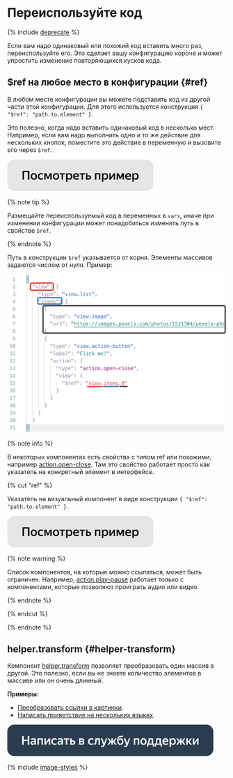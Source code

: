 # Переиспользуйте код

{% include [deprecate](../../_includes/deprecate.md) %}

Если вам надо одинаковый или похожий код вставить много раз, переиспользуйте его. Это сделает вашу конфигурацию короче и может упростить изменение повторяющихся кусков кода.

## $ref на любое место в конфигурации {#ref}

В любом месте конфигурации вы можете подставить код из другой части этой конфигурации. Для этого используется конструкция `{ "$ref": "path.to.element" }`.

Это полезно, когда надо вставить одинаковый код в несколько мест. Например, если вам надо выполнить одно и то же действие для нескольких кнопок, поместите это действие в переменную и вызовите его через `$ref`.

[![](../_images/buttons/view-example.svg)](https://ya.cc/t/KZ2-4xkU3tvq6L)

{% note tip %}

Размещайте переиспользуемый код в переменных в `vars`, иначе при изменении конфигурации может понадобиться изменять путь в свойстве `$ref`.

{% endnote %}

Путь в конструкции `$ref` указывается от корня. Элементы массивов задаются числом от нуля. Пример:

![](../_images/ref-view.png)

{% note info %}

В некоторых компонентах есть свойства с типом ref или похожими, например [action.open-close](../reference/action.open-close.md). Там это свойство работает просто как указатель на конкретный элемент в интерфейсе.

{% cut "ref" %}

Указатель на визуальный компонент в виде конструкции `{ "$ref": "path.to.element" }`.

[![](../_images/buttons/view-example.svg)](https://ya.cc/t/VqRs405y3tvqGP)

{% note warning %}

Список компонентов, на которые можно ссылаться, может быть ограничен. Например, [action.play-pause](../reference/action.play-pause.md) работает только с компонентами, которые позволяют проиграть аудио или видео.

{% endnote %}

{% endcut %}

{% endnote %}

## helper.transform {#helper-transform}

Компонент [helper.transform](../reference/helper.transform.md) позволяет преобразовать один массив в другой. Это полезно, если вы не знаете количество элементов в массиве или он очень длинный.

**Примеры:**

- [Преобразовать ссылки в картинки](https://tb.toloka.dev/editor?config=N4Igxg9gdgZglgcxALhMAOlABF9IBucApgO57JYbY64gAuAngA5Hm2GkB0ANnAM508AGkw1acOkQC2fNlTE48jFmzwALItxYAnTnW0BDKHxgRtU4aIV4J02SkpWFtZawd4AJgboHOcKEwAroIgItTOeEzeaqogcFIGCET2TjQAvmERcVB0EHKpYkrMbhR4HCR+CUmW4dYggdrc+bVZrrFePjwQYAZNoQV1UXQx7nGSFiADOGkDM7Vz05hpodlBdChoVjZVyWwA2qnqdHRMfMgA9OdgHlCcAt0A1nxQBkx+EOfxCAC0w4FSACM+OcAJwANgADCRznwGjAiNpviQDPgiAB9ADMABEAEIAeQAmjiAAo4jEADU4ACsmAgaoUQGpjqcLlcbndcmAni83nAPl9fmp-kDQZDofA+BpzEZvnw4Nw1BBAkRjuiAKoAQSxaoAMgAlPUACQAogBpam0+k0I4nM6Xa63e5c56vd6fKQ-P6A4HgqHnCDcDzfJiK3JogDixoAigAmADseIA6gAtABqqYtdMm1AAuksQGkgA).
- [Написать приветствие на нескольких языках](https://ya.cc/t/DlWy7BtH3tvqiK).

[![](../_images/buttons/contact-support.svg)](../concepts/support.md)

{% include [image-styles](../../../_includes/image-styles-internal.md) %}